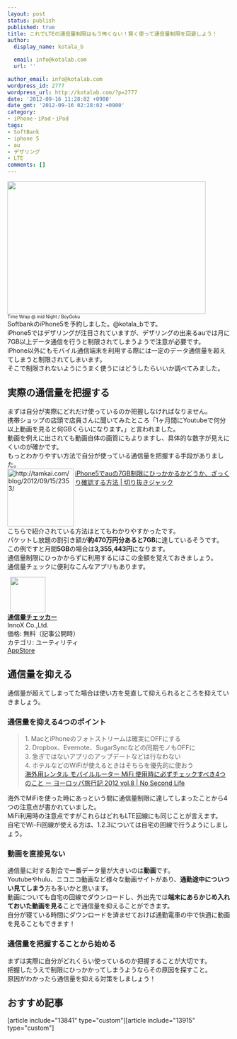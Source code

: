 ```yaml
---
layout: post
status: publish
published: true
title: これでLTEの通信量制限はもう怖くない！賢く使って通信量制限を回避しよう！
author:
  display_name: kotala_b

  email: info@kotalab.com
  url: ''

author_email: info@kotalab.com
wordpress_id: 2777
wordpress_url: http://kotalab.com/?p=2777
date: '2012-09-16 11:28:02 +0900'
date_gmt: '2012-09-16 02:28:02 +0900'
category:
- iPhone・iPad・iPod
tags:
- SoftBank
- iphone 5
- au
- デザリング
- LTE
comments: []
---
```

<p><a href="http://kotalab.com/wp-content/uploads/ltelimit_120916.jpg" target="_blank"><img src="http://kotalab.com/wp-content/uploads/ltelimit_120916.jpg" alt="" title="ltelimit_120916" width="448" height="299" class="alignnone size-full wp-image-2780" /></a><br />
<span style="font-size:10px;"><span class="removed_link" title="http://www.flickr.com/photos/anshad/4817612275/">Time Wrap @ mid Night</span> / BoyGoku</span><br />
SoftbankのiPhone5を予約しました。@kotala_bです。<br />
iPhone5ではデザリングが注目されていますが、デザリングの出来るauでは月に7GB以上データ通信を行うと制限されてしまうようで注意が必要です。<br />
iPhone以外にもモバイル通信端末を利用する際には一定のデータ通信量を超えてしまうと制限されてしまいます。<br />
そこで制限されないようにうまく使うにはどうしたらいいか調べてみました。<br />
<!--more--></p>
<h2>実際の通信量を把握する</h2>
<p>まずは自分が実際にどれだけ使っているのか把握しなければなりません。<br />
携帯ショップの店頭で店員さんに聞いてみたところ「1ヶ月間にYoutubeで何分以上動画を見ると何GBくらいになります。」と言われました。<br />
動画を例えに出されても動画自体の画質にもよりますし、具体的な数字が見えにくいのが確かです。<br />
もっとわかりやすい方法で自分が使っている通信量を把握する手段がありました。<br />
<a href="http://tamkai.com/blog/2012/09/15/2353/" target="_blank"><img src="http://capture.heartrails.com/150x130?http://tamkai.com/blog/2012/09/15/2353/" alt="http://tamkai.com/blog/2012/09/15/2353/" width="150" height="130" align="left" /></a><a href="http://tamkai.com/blog/2012/09/15/2353/" target="_blank">iPhone5でauの7GB制限にひっかかるかどうか、ざっくり確認する方法 | 切り抜きジャック</a><br style="clear:both;" />こちらで紹介されている方法はとてもわかりやすかったです。<br />
パケットし放題の割引き額が<strong>約470万円分あると7GB</strong>に達しているそうです。<br />
この例ですと月間<strong>5GB</strong>の場合は<strong>3,355,443円</strong>になります。<br />
通信量制限にひっかからずに利用するにはこの金額を覚えておきましょう。<br />
通信量チェックに便利なこんなアプリもあります。</p>
<div class="applink">
<div class="applinkimg"><a href="https://itunes.apple.com/jp/app/tong-xin-liangchekka/id580069644?mt=8&uo=4&at=10l4yU" rel="nofollow" target="_blank"><img hspace="6" src="http://a231.phobos.apple.com/us/r1000/065/Purple/v4/dc/08/81/dc08815b-263d-05cc-cfd7-34f74ccc17da/Icon.png" width="80" /></a></div>
<div class="applinktext">
<div class="applinktitle"><strong><a href="https://itunes.apple.com/jp/app/tong-xin-liangchekka/id580069644?mt=8&uo=4&at=10l4yU" rel="nofollow" target="_blank">通信量チェッカー</a></strong></div>
<div class="applinkinfo">InnoX Co.,Ltd.</div>
<div class="applinkinfo">価格: 無料（記事公開時）</div>
<div class="applinkinfo">カテゴリ: ユーティリティ</div>
</div>
<div class="clear"></div>
<div class="appstorelink"><a href="https://itunes.apple.com/jp/app/tong-xin-liangchekka/id580069644?mt=8&uo=4&at=10l4yU" rel="nofollow" target="_blank">AppStore</a></div>
</div>
<h2>通信量を抑える</h2>
<p>通信量が超えてしまってた場合は使い方を見直して抑えられるところを抑えていきましょう。</p>
<h3>通信量を抑える4つのポイント</h3>
<blockquote><p>1. MacとiPhoneのフォトストリームは確実にOFFにする<br />
2. Dropbox、Evernote、SugarSyncなどの同期モノもOFFに<br />
3. 急ぎではないアプリのアップデートなどは行なわない<br />
4. ホテルなどのWiFiが使えるときはそちらを優先的に使おう<br />
<a href="http://www.ttcbn.net/no_second_life/archives/25561" target="_blank">海外用レンタル モバイルルーター MiFi 使用時に必ずチェックすべき4つのこと ー ヨーロッパ旅行記 2012 vol.8 | No Second Life</a></p></blockquote>
<p>海外でMiFiを使った時にあっという間に通信量制限に達してしまったことから4つの注意点が書かれていました。<br />
MiFi利用時の注意点ですがこれらはどれもLTE回線にも同じことが言えます。<br />
自宅でWi-Fi回線が使える方は、1.2.3については自宅の回線で行うようにしましょう。</p>
<h3>動画を直接見ない</h3>
<p>通信量に対する割合で一番データ量が大きいのは<strong>動画</strong>です。<br />
Youtubeやhulu、ニコニコ動画など様々な動画サイトがあり、<strong>通勤途中についつい見てしまう</strong>方も多いかと思います。<br />
動画についても自宅の回線でダウンロードし、外出先では<strong>端末にあらかじめ入れておいた動画を見る</strong>ことで通信量を抑えることができます。<br />
自分が寝ている時間にダウンロードを済ませておけば通勤電車の中で快適に動画を見ることもできます！</p>
<h3>通信量を把握することから始める</h3>
<p>まずは実際に自分がどれくらい使っているのか把握することが大切です。<br />
把握したうえで制限にひっかかってしまうようならその原因を探すこと。<br />
原因がわかったら通信量を抑える対策をしましょう！</p>
<h2 class="rel">おすすめ記事</h2>
<p>[article include="13841" type="custom"][article include="13915" type="custom"]</p>
<div class="clear"></div>
